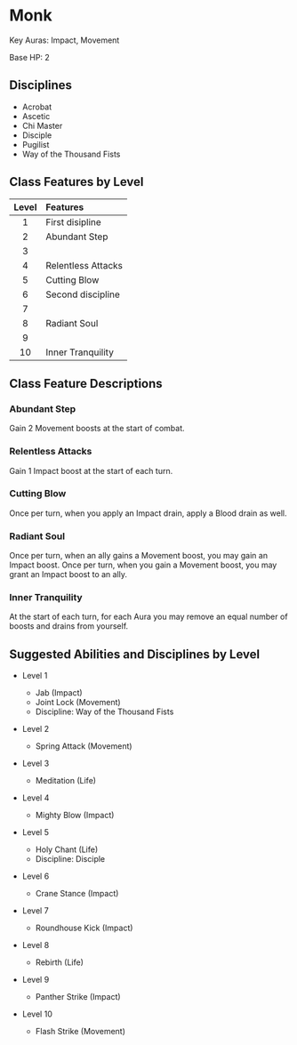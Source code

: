 Monk
====

Key Auras: Impact, Movement

Base HP: 2

Disciplines
-----------

* Acrobat
* Ascetic
* Chi Master
* Disciple
* Pugilist
* Way of the Thousand Fists

Class Features by Level
-----------------------

Level | Features
:----:|:------------
1     | First disipline
2     | Abundant Step
3     |
4     | Relentless Attacks
5     | Cutting Blow
6     | Second discipline
7     |
8     | Radiant Soul
9     |
10    | Inner Tranquility


Class Feature Descriptions
--------------------------

### Abundant Step

Gain 2 Movement boosts at the start of combat.

### Relentless Attacks

Gain 1 Impact boost at the start of each turn.

### Cutting Blow

Once per turn, when you apply an Impact drain, apply a Blood drain as well.

### Radiant Soul

Once per turn, when an ally gains a Movement boost, you may gain an Impact
boost. Once per turn, when you gain a Movement boost, you may grant an Impact
boost to an ally.

### Inner Tranquility

At the start of each turn, for each Aura you may remove an equal number of
boosts and drains from yourself.


Suggested Abilities and Disciplines by Level
----------------------------

* Level 1
    - Jab (Impact)
    - Joint Lock (Movement)
    - Discipline: Way of the Thousand Fists

* Level 2
    - Spring Attack (Movement)

* Level 3
    - Meditation (Life)

* Level 4
    - Mighty Blow (Impact)

* Level 5
    - Holy Chant (Life)
    - Discipline: Disciple

* Level 6
    - Crane Stance (Impact)

* Level 7
    - Roundhouse Kick (Impact)

* Level 8
    - Rebirth (Life)

* Level 9
    - Panther Strike (Impact)

* Level 10
    - Flash Strike (Movement)